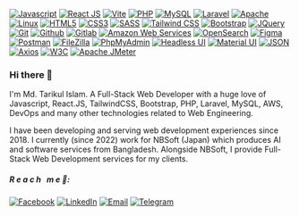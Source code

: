 [![Javascript](https://img.shields.io/badge/Javascript-f7df1e?style=flat-square&logo=javascript&logoColor=black
)](https://www.javascript.com/)
[![React JS](https://img.shields.io/badge/ReactJS-00adcc?style=flat-square&logo=react&logoColor=white
)](https://react.dev/)
[![Vite](https://img.shields.io/badge/Vite-3d1663?style=flat-square&logo=vite&logoColor=white
)](https://react.dev/)
[![PHP](https://img.shields.io/badge/PHP-4f5b93?style=flat-square&logo=php&logoColor=white
)](https://www.php.net/)
[![MySQL](https://img.shields.io/badge/MySQL-00758f?style=flat-square&logo=mysql&logoColor=white
)](https://www.mysql.com/)
[![Laravel](https://img.shields.io/badge/Laravel-f55247?style=flat-square&logo=laravel&logoColor=white
)](https://www.mysql.com/)
[![Apache](https://img.shields.io/badge/Apache-CC2336?style=flat-square&logo=apache&logoColor=white
)](https://www.mysql.com/)
[![Linux](https://img.shields.io/badge/Linux-77216f?style=flat-square&logo=linux&logoColor=white
)](https://www.mysql.com/)
[![HTML5](https://img.shields.io/badge/HTML5-e34f26?style=flat-square&logo=html5&logoColor=white
)](https://react.dev/)
[![CSS3](https://img.shields.io/badge/CSS3-2965f1?style=flat-square&logo=css3&logoColor=white
)](https://react.dev/)
[![SASS](https://img.shields.io/badge/SASS-2965f1?style=flat-square&logo=sass&logoColor=white
)](https://react.dev/)
[![Tailwind CSS](https://img.shields.io/badge/TailwindCSS-3EBFF8?style=flat-square&logo=tailwindcss&logoColor=white
)](https://react.dev/)
[![Bootstrap](https://img.shields.io/badge/Bootstrap-563d7c?style=flat-square&logo=bootstrap&logoColor=white
)](https://react.dev/)
[![JQuery](https://img.shields.io/badge/JQuery-0769ad?style=flat-square&logo=jquery&logoColor=white
)](https://react.dev/)
[![Git](https://img.shields.io/badge/Git-F1502F?style=flat-square&logo=git&logoColor=white
)](https://react.dev/)
[![Github](https://img.shields.io/badge/Github-6e5494?style=flat-square&logo=github&logoColor=white
)](https://react.dev/)
[![Gitlab](https://img.shields.io/badge/Gitlab-e24329?style=flat-square&logo=gitlab&logoColor=white
)](https://react.dev/)
[![Amazon Web Services](https://img.shields.io/badge/Amazon_Web_Services-ff9900?style=flat-square&logo=amazonaws&logoColor=white
)](https://react.dev/)
[![OpenSearch](https://img.shields.io/badge/OpenSearch-005EB8?style=flat-square&logo=opensearch&logoColor=white
)](https://react.dev/)
[![Figma](https://img.shields.io/badge/Figma-EA4C1D?style=flat-square&logo=figma&logoColor=white
)](https://react.dev/)
[![Postman](https://img.shields.io/badge/Postman-ef5b25?style=flat-square&logo=postman&logoColor=white
)](https://react.dev/)
[![FileZilla](https://img.shields.io/badge/FileZilla-BF0000?style=flat-square&logo=filezilla&logoColor=white
)](https://react.dev/)
[![PhpMyAdmin](https://img.shields.io/badge/PhpMyAdmin-6C78AF?style=flat-square&logo=phpmyadmin&logoColor=white
)](https://react.dev/)
[![Headless UI](https://img.shields.io/badge/Headless_UI-blue?style=flat-square&logo=headlessui&logoColor=white
)](https://react.dev/)
[![Material UI](https://img.shields.io/badge/Material_UI-1565C0?style=flat-square&logo=materialdesign&logoColor=white
)](https://react.dev/)
[![JSON](https://img.shields.io/badge/JSON-334155?style=flat-square&logo=json&logoColor=white
)](https://react.dev/)
[![Axios](https://img.shields.io/badge/Axios-4c1d95?style=flat-square&logo=axios&logoColor=white
)](https://react.dev/)
[![W3C](https://img.shields.io/badge/W3C-ef5b25?style=flat-square&logo=w3c&logoColor=white
)](https://react.dev/)
[![Apache JMeter](https://img.shields.io/badge/Apache_JMeter-ef5b25?style=flat-square&logo=apachejmeter&logoColor=white
)](https://react.dev/)

### Hi there 👋
I'm Md. Tarikul Islam. A Full-Stack Web Developer with a huge love of Javascript, React.JS, TailwindCSS, Bootstrap, PHP, Laravel, MySQL, AWS, DevOps and many other technologies related to Web Engineering. 

I have been developing and serving web development experiences since 2018. I currently (since 2022) work for NBSoft (Japan) which produces AI and software services from Bangladesh. Alongside NBSoft, I provide Full-Stack Web Development services for my clients. 

##### R e a c h &nbsp; m e 🚀:
[![Facebook](https://img.shields.io/badge/Facebook-0866FF?style=flat&logo=facebook&logoColor=white
)](https://www.facebook.com/)
[![LinkedIn](https://img.shields.io/badge/LinkedIn-0A66C2?style=flat&logo=linkedin&logoColor=white
)](https://www.linkedin.com/)
[![Email](https://img.shields.io/badge/Email-EA4335?style=flat&logo=gmail&logoColor=white
)](https://www.linkedin.com/)
[![Telegram](https://img.shields.io/badge/Telegram-26A5E4?style=flat&logo=telegram&logoColor=white
)](https://www.linkedin.com/)

<!--
**tarikulwebx/tarikulwebx** is a ✨ _special_ ✨ repository because its `README.md` (this file) appears on your GitHub profile.

Here are some ideas to get you started:

- 🔭 I’m currently working on ...
- 🌱 I’m currently learning ...
- 👯 I’m looking to collaborate on ...
- 🤔 I’m looking for help with ...
- 💬 Ask me about ...
- 📫 How to reach me: ...
- 😄 Pronouns: ...
- ⚡ Fun fact: ...
-->
